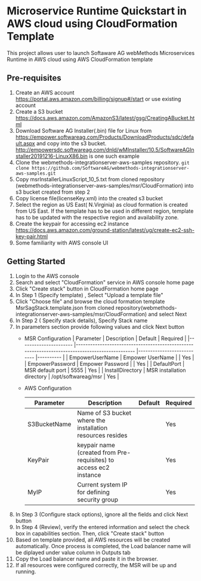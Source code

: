 # Microservice Runtime Quickstart in AWS cloud using CloudFormation Template

This project allows user to launch Softaware AG webMethods Microservices Runtime in AWS cloud using AWS CloudFormation template

## Pre-requisites
1. Create an AWS account https://portal.aws.amazon.com/billing/signup#/start or use existing account
2. Create a S3 bucket https://docs.aws.amazon.com/AmazonS3/latest/gsg/CreatingABucket.html
3.  Download Software AG Installer(.bin) file for Linux from https://empower.softwareag.com/Products/DownloadProducts/sdc/default.aspx and copy into the s3 bucket.
http://empowersdc.softwareag.com/dnld/wMInstaller/10.5/SoftwareAGInstaller20191216-LinuxX86.bin is one such example 
4. Clone the webmethods-integrationserver-aws-samples repository.
`git clone https://github.com/SoftwareAG/webmethods-integrationserver-aws-samples.git`
5. Copy msrInstallerLinuxScript_10_5.txt from cloned repository (webmethods-integrationserver-aws-samples/msr/CloudFormation) into s3 bucket created from step 2
6. Copy license file(licenseKey.xml) into the created s3 bucket
7. Select the region as US East( N.Virginia) as cloud formation is created from US East. If the template has to be used in different region, template has to be updated with the respective region and availability zone.
8. Create the keypair for accessing ec2 instance https://docs.aws.amazon.com/ground-station/latest/ug/create-ec2-ssh-key-pair.html
9. Some familiarity with AWS console UI

## Getting Started
  
1. Login to the AWS console
2. Search and select "CloudFormation" service in AWS console home page 
3. Click "Create stack" button in CloudFormation home page
4. In Step 1 (Specify template) , Select "Upload a template file" 
5. Click "Choose file" and browse  the cloud formation template MsrSagStack.template.json from cloned repository(webmethods-integrationserver-aws-samples/msr/CloudFormation) and select Next
6. In Step 2 ( Specify stack details), Specify Stack name
7. In parameters section provide following values and click Next button
    * MSR Configuration
        | Parameter            	| Description                                                                                   	| Default                   	| Required 	|
        |----------------------	|-----------------------------------------------------------------------------------------------	|---------------------------	|----------	|
        | EmpowerUserName              	| Empower UserName	|  	| Yes      	|
        | EmpowerPassword      	| Empower Password                                                                             	|                           	| Yes      	|
        | DefaultPort           	|  MSR default port                                                                                    	|  5555                         	| Yes      	|
        | InstallDirectory 	| MSR installation directory                                                                            	| /opt/softwareag/msr                      	| Yes      	|

    * AWS Configuration
            
         | Parameter            	| Description                                                                                   	| Default                   	| Required 	|
        |----------------------	|-----------------------------------------------------------------------------------------------	|---------------------------	|----------	|
        | S3BucketName          | Name of S3 bucket where the installation resources resides	                                    |  	                            | Yes      	|
        | KeyPair      	        | keypair name (created from Pre-requisites) to access ec2 instance                                                               |                           	| Yes      	|
        | MyIP           	    | Current system IP for defining security group                                                     |                           	| Yes      	|
 8. In Step 3 (Configure stack options), ignore all the fields and click Next button
 9. In Step 4 (Review), verify the entered information and select the check box in capabilities section. Then, click "Create stack" button
 10. Based on template provided, all AWS resources will be created automatically. Once process is completed, the Load balancer name will be diplayed under value column in Outputs tab
 11. Copy the Load balancer name and paste it in the browser. 
 12. If all resources were configured correctly, the MSR will be up and running.

